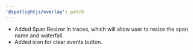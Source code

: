 ```yaml
---
'@spotlightjs/overlay': patch
---
```


- Added Span Resizer in traces, which will allow user to resize the span name and waterfall.
- Added icon for clear events button.
